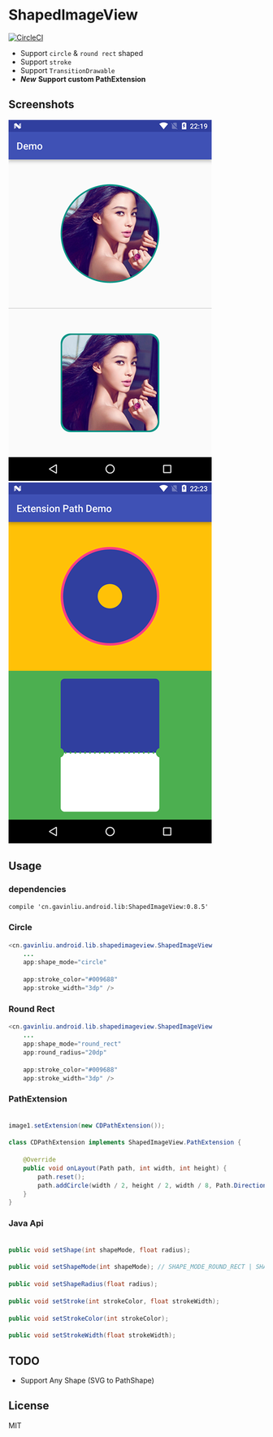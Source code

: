 # ShapedImageView

[![CircleCI](https://circleci.com/gh/gavinliu/ShapedImageView/tree/master.svg?style=svg)](https://circleci.com/gh/gavinliu/ShapedImageView/tree/master)

* Support ``circle`` & ``round rect`` shaped
* Support ``stroke``
* Support ``TransitionDrawable``
* ***New*** **Support custom PathExtension**

## Screenshots

![](/screenshots1.png) ![](/screenshots2.png)

## Usage

### dependencies

```
compile 'cn.gavinliu.android.lib:ShapedImageView:0.8.5'
```

### Circle

```java
<cn.gavinliu.android.lib.shapedimageview.ShapedImageView
    ...
    app:shape_mode="circle"

    app:stroke_color="#009688"
    app:stroke_width="3dp" />
```

### Round Rect

```java
<cn.gavinliu.android.lib.shapedimageview.ShapedImageView
    ...
    app:shape_mode="round_rect"
    app:round_radius="20dp"

    app:stroke_color="#009688"
    app:stroke_width="3dp" />
```

### PathExtension

```java

image1.setExtension(new CDPathExtension());

class CDPathExtension implements ShapedImageView.PathExtension {

    @Override
    public void onLayout(Path path, int width, int height) {
        path.reset();
        path.addCircle(width / 2, height / 2, width / 8, Path.Direction.CW);
    }
}
```

### Java Api

```java

public void setShape(int shapeMode, float radius);

public void setShapeMode(int shapeMode); // SHAPE_MODE_ROUND_RECT | SHAPE_MODE_CIRCLE

public void setShapeRadius(float radius);

public void setStroke(int strokeColor, float strokeWidth);

public void setStrokeColor(int strokeColor);

public void setStrokeWidth(float strokeWidth);


```

## TODO

* Support Any Shape (SVG to PathShape)

## License

MIT
